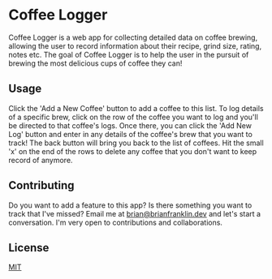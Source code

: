 # Coffee Logger

Coffee Logger is a web app for collecting detailed data on coffee brewing, allowing the user to record information about their recipe, grind size, rating, notes etc. The goal of Coffee Logger is to help the user in the pursuit of brewing the most delicious cups of coffee they can!

## Usage

Click the 'Add a New Coffee' button to add a coffee to this list. To log details of a specific brew, click on the row of the coffee you want to log and you'll be directed to that coffee's logs. Once there, you can click the 'Add New Log' button and enter in any details of the coffee's brew that you want to track! The back button will bring you back to the list of coffees. Hit the small 'x' on the end of the rows to delete any coffee that you don't want to keep record of anymore.

## Contributing

Do you want to add a feature to this app? Is there something you want to track that I've missed? Email me at brian@brianfranklin.dev and let's start a conversation. I'm very open to contributions and collaborations.

## License 
[MIT](license.md)
